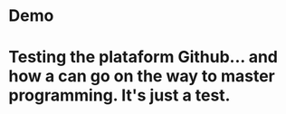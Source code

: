 # Demo

# Testing the plataform Github... and how a can go on the way to master programming. It's just a test.
>>>>>>>
